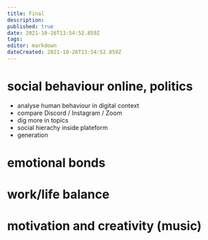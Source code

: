 ```yaml
---
title: Final
description: 
published: true
date: 2021-10-26T13:54:52.859Z
tags: 
editor: markdown
dateCreated: 2021-10-26T13:54:52.859Z
---
```


# social behaviour online, politics

- analyse human behaviour in digital context
- compare Discord / Instagram / Zoom
- dig more in topics
- social hierachy inside plateform
- generation

# emotional bonds

# work/life balance

# motivation and creativity (music)